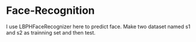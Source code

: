 # Face-Recognition
I use LBPHFaceRecognizer here to predict face. Make two dataset named s1 and s2 as trainning set and then test.
